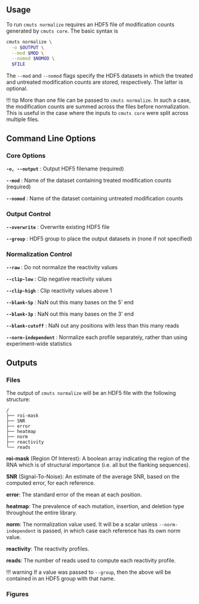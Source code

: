 
## Usage

To run `cmuts normalize` requires an HDF5 file of modification counts generated by `cmuts core`. The basic syntax is
```bash
cmuts normalize \
  -o $OUTPUT \
  --mod $MOD \
  --nomod $NOMOD \
  $FILE
```
The `--mod` and `--nomod` flags specify the HDF5 datasets in which the treated and untreated modification counts are stored, respectively. The latter is optional.

!!! tip
  More than one file can be passed to `cmuts normalize`. In such a case, the modification counts are summed across the files before normalization. This is useful in the case where the inputs to `cmuts core` were split across multiple files.

## Command Line Options

### Core Options

**`-o, --output`** : Output HDF5 filename (required)

**`--mod`** : Name of the dataset containing treated modification counts (required)

**`--nomod`** : Name of the dataset containing untreated modification counts


### Output Control

**`--overwrite`** : Overwrite existing HDF5 file

**`--group`** : HDF5 group to place the output datasets in (none if not specified)


### Normalization Control

**`--raw`** : Do not normalize the reactivity values

**`--clip-low`** : Clip negative reactivity values

**`--clip-high`** : Clip reactivity values above 1

**`--blank-5p`** : NaN out this many bases on the 5\' end

**`--blank-3p`** : NaN out this many bases on the 3\' end

**`--blank-cutoff`** : NaN out any positions with less than this many reads

**`--norm-independent`** : Normalize each profile separately, rather than using experiment-wide statistics 


## Outputs

### Files

The output of `cmuts normalize` will be an HDF5 file with the following structure:

```
/
├── roi-mask
├── SNR
├── error
├── heatmap
├── norm
├── reactivity
└── reads
```

**roi-mask** (Region Of Interest): A boolean array indicating the region of the RNA which is of structural importance (i.e. all but the flanking sequences).

**SNR** (Signal-To-Noise): An estimate of the average SNR, based on the computed error, for each reference.

**error**: The standard error of the mean at each position.

**heatmap**: The prevalence of each mutation, insertion, and deletion type throughout the entire library.

**norm**: The normalization value used. It will be a scalar unless `--norm-independent` is passed, in which case each reference has its own norm value.

**reactivity**: The reactivity profiles.

**reads**: The number of reads used to compute each reactivity profile.

!!! warning
  If a value was passed to `--group`, then the above will be contained in an HDF5 group with that name.

### Figures
